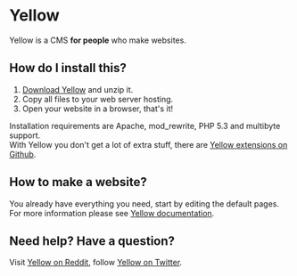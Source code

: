 Yellow
======

Yellow is a CMS **for people** who make websites.

How do I install this?
----------------------
1. [Download Yellow](https://github.com/markseu/yellowcms/archive/master.zip) and unzip it.  
2. Copy all files to your web server hosting.  
3. Open your website in a browser, that's it!

Installation requirements are Apache, mod_rewrite, PHP 5.3 and multibyte support.  
With Yellow you don't get a lot of extra stuff, there are [Yellow extensions on Github](https://github.com/markseu/yellowcms-extensions).

How to make a website?
----------------------
You already have everything you need, start by editing the default pages.  
For more information please see [Yellow documentation](https://github.com/markseu/yellowcms-extensions/tree/master/documentation).

Need help? Have a question?
---------------------------
Visit [Yellow on Reddit](http://www.reddit.com/r/yellowcms/), 
follow [Yellow on Twitter](https://twitter.com/yellowcms).